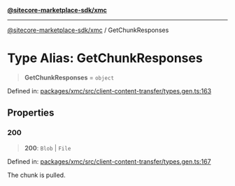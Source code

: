 [**@sitecore-marketplace-sdk/xmc**](../README.md)

***

[@sitecore-marketplace-sdk/xmc](../README.md) / GetChunkResponses

# Type Alias: GetChunkResponses

> **GetChunkResponses** = `object`

Defined in: [packages/xmc/src/client-content-transfer/types.gen.ts:163](https://github.com/Sitecore/sitecore-marketplace-sdk/blob/e87783cce9f115393973a45e109d17b99bf1df7e/packages/xmc/src/client-content-transfer/types.gen.ts#L163)

## Properties

### 200

> **200**: `Blob` \| `File`

Defined in: [packages/xmc/src/client-content-transfer/types.gen.ts:167](https://github.com/Sitecore/sitecore-marketplace-sdk/blob/e87783cce9f115393973a45e109d17b99bf1df7e/packages/xmc/src/client-content-transfer/types.gen.ts#L167)

The chunk is pulled.
